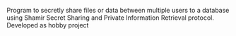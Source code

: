 Program to secretly share files or data between multiple users to a database using Shamir Secret Sharing and Private Information Retrieval protocol. Developed as hobby project
